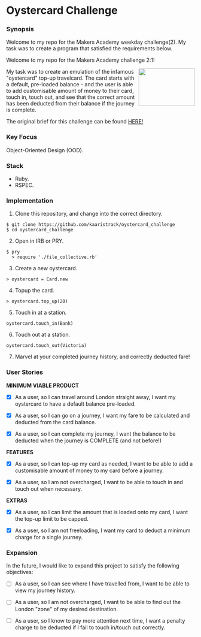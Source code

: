 # Oystercard Challenge

### Synopsis

Welcome to my repo for the Makers Academy weekday challenge(2). My task was to create a program that satisfied the requirements below.

Welcome to my repo for the Makers Academy challenge 2:1!

<img align="right" src="https://image.ibb.co/hN1VDm/Oystercard.jpg" width="150" height="100"/>

My task was to create an emulation of the infamous "oystercard" top-up travelcard. The card starts with a default, pre-loaded balance - and the user is able to add customisable amount of money to their card, touch in, touch out, and see that the correct amount has been deducted from their balance if the journey is complete.

The original brief for this challenge can be found [HERE!](https://github.com/makersacademy/course/blob/master/oystercard/README.md)

### Key Focus

Object-Oriented Design (OOD).

### Stack

- Ruby.
- RSPEC.

### Implementation

1) Clone this repository, and change into the correct directory.
```
$ git clone https://github.com/kaaristrack/oystercard_challenge
$ cd oystercard_challenge
```
2) Open in IRB or PRY.
```
$ pry
  > require './file_collective.rb'
```
3) Create a new oystercard.
```
> oystercard = Card.new
```
4) Topup the card.
```
> oystercard.top_up(20)
```
5) Touch in at a station.
```
oystercard.touch_in(Bank)
```
6) Touch out at a station.
```
oystercard.touch_out(Victoria)
```
7) Marvel at your completed journey history, and correctly deducted fare!

### User Stories

__MINIMUM VIABLE PRODUCT__

- [x] As a user, so I can travel around London straight away, I want my oystercard to have a default balance pre-loaded.

- [x] As a user, so I can go on a journey, I want my fare to be calculated and deducted from the card balance.

- [x] As a user, so I can complete my journey, I want the balance to be deducted when the journey is COMPLETE (and not before!)

__FEATURES__

- [x] As a user, so I can top-up my card as needed, I want to be able to add a customisable amount of money to my card before a journey.

- [x] As a user, so I am not overcharged, I want to be able to touch in and touch out when necessary.

__EXTRAS__

- [x] As a user, so I can limit the amount that is loaded onto my card, I want the top-up limit to be capped.

- [x] As a user, so I am not freeloading, I want my card to deduct a minimum charge for a single journey.

### Expansion

In the future, I would like to expand this project to satisfy the following objectives:

- [ ] As a user, so I can see where I have travelled from, I want to be able to view my journey history.

- [ ] As a user, so I am not overcharged, I want to be able to find out the London "zone" of my desired destination.

- [ ] As a user, so I know to pay more attention next time, I want a penalty charge to be deducted if I fail to touch in/touch out correctly.
